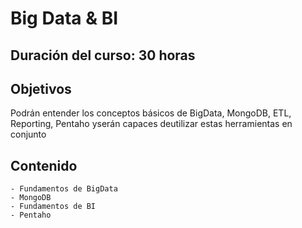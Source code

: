 # Big Data & BI

## Duración del curso: 30 horas

## Objetivos

Podrán entender los conceptos básicos de BigData, MongoDB, ETL, Reporting, Pentaho yserán capaces deutilizar estas herramientas en conjunto

## Contenido

    - Fundamentos de BigData
    - MongoDB
    - Fundamentos de BI
    - Pentaho


